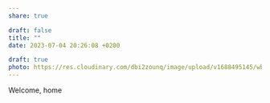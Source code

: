 ```yaml
---
share: true

draft: false
title: ""
date: 2023-07-04 20:26:08 +0200

draft: true
photo: https://res.cloudinary.com/dbi2zounq/image/upload/v1688495145/wbfskxkwowqwrxxb93ii.jpg
---
```


Welcome, home
